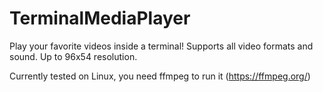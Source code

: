# TerminalMediaPlayer
Play your favorite videos inside a terminal! Supports all video formats and sound. Up to 96x54 resolution.

Currently tested on Linux, you need ffmpeg to run it (https://ffmpeg.org/)
